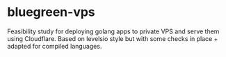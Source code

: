 # bluegreen-vps
Feasibility study for deploying golang apps to private VPS and serve them using Cloudflare. Based on levelsio style but with some checks in place + adapted for compiled languages.
